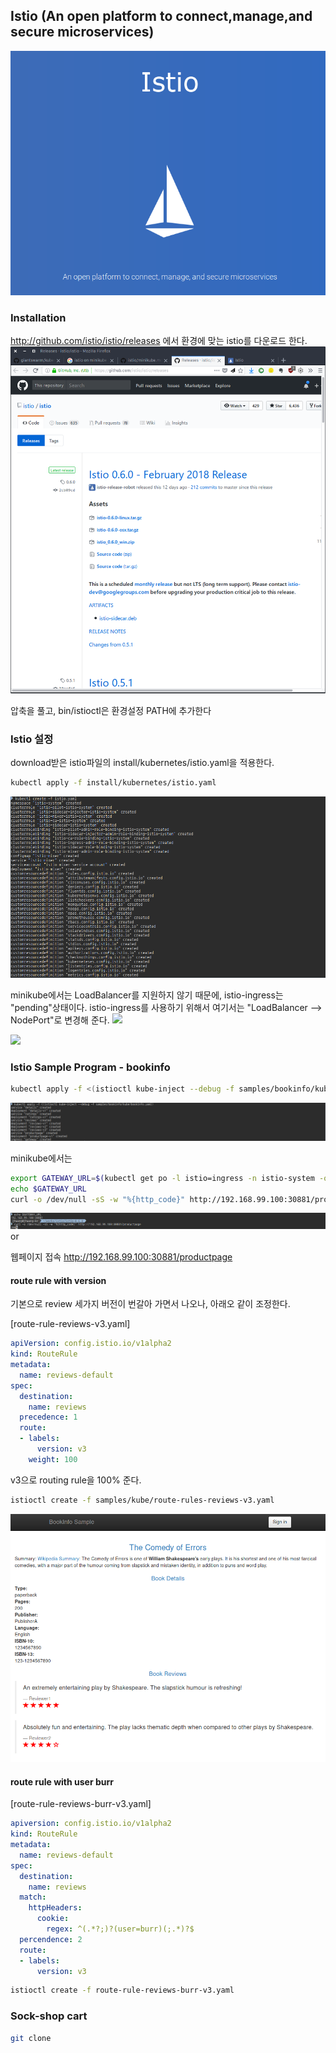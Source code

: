 ## Istio (An open platform to connect,manage,and secure microservices)
![](img/istio.png)

### Installation
http://github.com/istio/istio/releases 에서 환경에 맞는 istio를 다운로드 한다.
![](img/istio-download.png)

압축을 풀고, bin/istioctl은 환경설정 PATH에 추가한다

<!-- ### Minikube 준비
istio를 사용하기 위해서는, CRD, RBAC과 Initializers를 Enable시켜야 한다

- CRD (custom resource definition) : K8s 1.7+
- RBAC (roles, bindins) : K8s 1.8+ / minikube에서는 기본으로 enable되어 있지 않기 때문에 enable시켜줘야 한다

Istio sidecar auto injection : Initializer concept in K8s를 사용한다. Initializer는 Alpha feature로 기본적으로 disable되어 있다.

```sh
minikube start \
  --feature-gates=CustomResourceValidation=true \
  --extra-config=apiserver.authorization-mode=RBAC \
  --extra-config=controller-manager.ClusterSigningCertFile="/var/lib/localkube/certs/ca.crt" \
	--extra-config=controller-manager.ClusterSigningKeyFile="/var/lib/localkube/certs/ca.key" \
	--extra-config=apiserver.Admission.PluginNames=NamespaceLifecycle,LimitRanger,ServiceAccount,PersistentVolumeLabel,DefaultStorageClass,DefaultTolerationSeconds,MutatingAdmissionWebhook,ValidatingAdmissionWebhook,ResourceQuota \
	--kubernetes-version=v1.9.0
``` -->

### Istio 설정
download받은 istio파일의 install/kubernetes/istio.yaml을 적용한다.
```sh
kubectl apply -f install/kubernetes/istio.yaml
```
![](img/istio-create.png)

<!-- 
**istio sidecar auto inject**
```bash
kubectl label namespace <namespace> istio-injection=enabled
``` -->
minikube에서는 LoadBalancer를 지원하지 않기 때문에, istio-ingress는 "pending"상태이다. istio-ingress를 사용하기 위해서 여기서는 "LoadBalancer --> NodePort"로 변경해 준다.
![](img/istio-ingress-loadbalancer.png)

![](img/istio-ingress-nodeport.png)


### Istio Sample Program - bookinfo
```sh
kubectl apply -f <(istioctl kube-inject --debug -f samples/bookinfo/kube/bookinfo.yaml)
```
![](img/istio-sample-bookinfo.png)

minikube에서는 
```sh
export GATEWAY_URL=$(kubectl get po -l istio=ingress -n istio-system -o 'jsonpath={.items[0].status.hostIP}'):$(kubectl get svc istio-ingress -n istio-system -o 'jsonpath={.spec.ports[0].nodePort}')
echo $GATEWAY_URL
curl -o /dev/null -sS -w "%{http_code}" http://192.168.99.100:30881/productpage
```
![](img/istio-sample-bookinfo-curl.png)
or

웹페이지 접속 http://192.168.99.100:30881/productpage 

#### route rule with version
기본으로 review 세가지 버전이 번갈아 가면서 나오나, 아래오 같이 조정한다.

[route-rule-reviews-v3.yaml]
```yaml
apiVersion: config.istio.io/v1alpha2
kind: RouteRule
metadata:
  name: reviews-default
spec:
  destination:
    name: reviews
  precedence: 1
  route:
  - labels:
      version: v3
    weight: 100
```
v3으로 routing rule을 100% 준다.
```sh
istioctl create -f samples/kube/route-rules-reviews-v3.yaml
```
![](img/istio-bookinfo-route-rule-v3.png)

#### route rule with user burr
[route-rule-reviews-burr-v3.yaml]
```yaml
apiversion: config.istio.io/v1alpha2
kind: RouteRule
metadata:
  name: reviews-default
spec:
  destination:
    name: reviews
  match:
    httpHeaders:
      cookie:
        regex: ^(.*?;)?(user=burr)(;.*)?$
  percendence: 2
  route:
  - labels:
      version: v3
```
```sh
istioctl create -f route-rule-reviews-burr-v3.yaml
```

### Sock-shop cart
```sh
git clone 
```